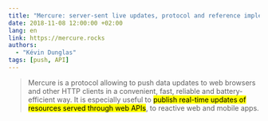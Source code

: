 ```yaml
---
title: "Mercure: server-sent live updates, protocol and reference implementation"
date: 2018-11-08 12:00:00 +02:00
lang: en
link: https://mercure.rocks
authors:
  - "Kévin Dunglas"
tags: [push, API]
---
```


> Mercure is a protocol allowing to push data updates to web browsers and other HTTP clients in a convenient, fast, reliable and battery-efficient way. It is especially useful to <mark>publish real-time updates of resources served through web APIs</mark>, to reactive web and mobile apps.
